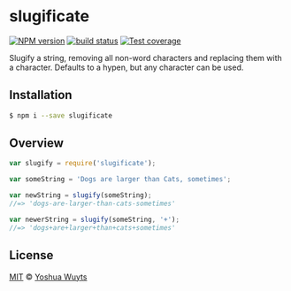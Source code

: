 # slugificate
[![NPM version][npm-image]][npm-url] [![build status][travis-image]][travis-url] 
[![Test coverage][coveralls-image]][coveralls-url]

Slugify a string, removing all non-word characters and replacing them with a
character. Defaults to a hypen, but any character can be used.

## Installation
```bash
$ npm i --save slugificate
```

## Overview
```js
var slugify = require('slugificate');

var someString = 'Dogs are larger than Cats, sometimes';

var newString = slugify(someString);
//=> 'dogs-are-larger-than-cats-sometimes'

var newerString = slugify(someString, '+');
//=> 'dogs+are+larger+than+cats+sometimes'
```

## License
[MIT](https://tldrlegal.com/license/mit-license) © [Yoshua Wuyts](yoshuawuyts.com)

[npm-image]: https://img.shields.io/npm/v/slugificate.svg?style=flat
[npm-url]: https://npmjs.org/package/slugificate
[travis-image]: https://img.shields.io/travis/yoshuawuyts/slugificate.svg?style=flat
[travis-url]: https://travis-ci.org/yoshuawuyts/slugificate
[coveralls-image]: https://img.shields.io/coveralls/yoshuawuyts/slugificate.svg?style=flat
[coveralls-url]: https://coveralls.io/r/yoshuawuyts/slugificate?branch=master
